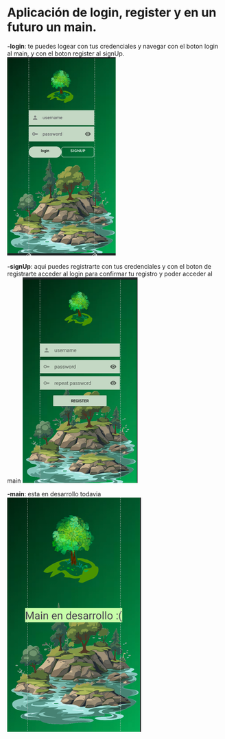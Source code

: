 # Aplicación de login, register y en un futuro un main.

**-login**: te puedes logear con tus credenciales y navegar con el boton login al main, y con el boton register al signUp.
![img_2.png](img_2.png)


**-signUp**: aqui puedes registrarte con tus credenciales y con el boton de registrarte acceder al login para confirmar tu registro y poder acceder al main
![img.png](img.png)


**-main**: esta en desarrollo todavia
![img_1.png](img_1.png)